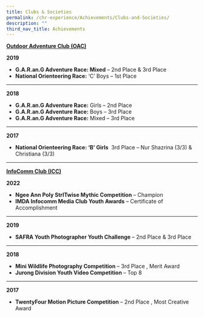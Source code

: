 ```yaml
---
title: Clubs & Societies
permalink: /chr-experience/Achievements/Clubs-and-Societies/
description: ""
third_nav_title: Achievements
---
```

<strong><u>Outdoor Adventure Club (OAC)</u></strong>


**2019**

*   **G.A.R.an.G Adventure Race: Mixed** – 2nd Place & 3rd Place
*   **National Orienteering Race:** ‘C’ Boys – 1st Place

----

**2018**

*   **G.A.R.an.G Adventure Race:** Girls – 2nd Place
*   **G.A.R.an.G Adventure Race:** Boys – 3rd Place
*   **G.A.R.an.G Adventure Race:** Mixed – 3rd Place

----

**2017**

*   **National Orienteering Race: ‘B’ Girls**  3rd Place – Nur Shazrina (3/3) & Christiana (3/3)
 
----

<strong><u>InfoComm Club (ICC)</u></strong>

**2022**

*   **Ngee Ann Poly StrITwise Mythic Competition** – Champion
*   **IMDA Infocomm Media Club Youth Awards** – Certificate of Accomplishment
----

**2019**

*   **SAFRA Youth Photographer Youth Challenge** – 2nd Place & 3rd Place

----

**2018**

*   **Mini Wildlife Photography Competition** – 3rd Place , Merit Award
*   **Jurong Division Youth Video Competition** – Top 8


----

**2017**

*   **TwentyFour Motion Picture Competition** – 2nd Place , Most Creative Award